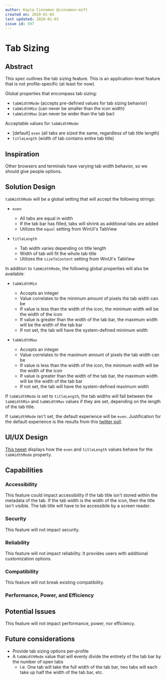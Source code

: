 ```yaml
---
author: Kayla Cinnamon @cinnamon-msft
created on: 2020-01-03
last updated: 2020-01-03
issue id: 597
---
```


# Tab Sizing

## Abstract

This spec outlines the tab sizing feature. This is an application-level feature that is not profile-specific (at least for now).

Global properties that encompass tab sizing:

* `tabWidthMode` (accepts pre-defined values for tab sizing behavior)
* `tabWidthMin` (can never be smaller than the icon width)
* `tabWidthMax` (can never be wider than the tab bar)

Acceptable values for `tabWidthMode`:

* [default] `even` (all tabs are sized the same, regardless of tab title length)
* `titleLength` (width of tab contains entire tab title)

## Inspiration

Other browsers and terminals have varying tab width behavior, so we should give people options.

## Solution Design

`tabWidthMode` will be a global setting that will accept the following strings:

* `even`
    * All tabs are equal in width
    * If the tab bar has filled, tabs will shrink as additional tabs are added
    * Utilizes the `equal` setting from WinUI's TabView

* `titleLength`
    * Tab width varies depending on title length
    * Width of tab will fit the whole tab title
    * Utilizes the `sizeToContent` setting from WinUI's TabView

In addition to `tabWidthMode`, the following global properties will also be available:

* `tabWidthMin`
    * Accepts an integer
    * Value correlates to the minimum amount of pixels the tab width can be
    * If value is less than the width of the icon, the minimum width will be the width of the icon
    * If value is greater than the width of the tab bar, the maximum width will be the width of the tab bar
    * If not set, the tab will have the system-defined minimum width

* `tabWidthMax`
    * Accepts an integer
    * Value correlates to the maximum amount of pixels the tab width can be
    * If value is less than the width of the icon, the minimum width will be the width of the icon
    * If value is greater than the width of the tab bar, the maximum width will be the width of the tab bar
    * If not set, the tab will have the system-defined maximum width

If `tabWidthMode` is set to `titleLength`, the tab widths will fall between the `tabWidthMin` and `tabWidthMax` values if they are set, depending on the length of the tab title.

If `tabWidthMode` isn't set, the default experience will be `even`. Justification for the default experience is the results from this [twitter poll](https://twitter.com/cinnamon_msft/status/1203093459055210496).

## UI/UX Design

[This tweet](https://twitter.com/cinnamon_msft/status/1203094776117022720) displays how the `even` and `titleLength` values behave for the `tabWidthMode` property.

## Capabilities

### Accessibility

This feature could impact accessibility if the tab title isn't stored within the metadata of the tab. If the tab width is the width of the icon, then the title isn't visible. The tab title will have to be accessibile by a screen reader.

### Security

This feature will not impact security.

### Reliability

This feature will not impact reliability. It provides users with additional customization options.

### Compatibility

This feature will not break existing compatibility.

### Performance, Power, and Efficiency

## Potential Issues

This feature will not impact performance, power, nor efficiency.

## Future considerations

* Provide tab sizing options per-profile
* A `tabWidthMode` value that will evenly divide the entirety of the tab bar by the number of open tabs
    * i.e. One tab will take the full width of the tab bar, two tabs will each take up half the width of the tab bar, etc.